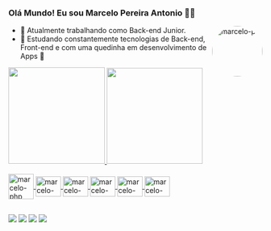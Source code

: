 ### Olá Mundo! Eu sou Marcelo Pereira Antonio 🤖👋

<img align="right" alt="marcelo-pic" height="100" style="border-radius:50px;" src="https://user-images.githubusercontent.com/56845435/204160835-6fd7ad88-731b-4379-9d1d-7c49b5fcb7c2.gif">


- 🔭 Atualmente trabalhando como Back-end Junior.
- 🌱 Estudando constantemente tecnologias de Back-end, Front-end e com uma quedinha em desenvolvimento de Apps 🤳

<div>
  <a href="https://github.com/MarceloPereiraAntonio">
  <img height="191em" src="https://github-readme-stats.vercel.app/api?username=MarceloPereiraAntonio&show_icons=true&theme=radical&include_all_commits=true&count_private=true"/>
  <img height="190em" src="https://github-readme-stats.vercel.app/api/top-langs/?username=MarceloPereiraAntonio&layout=compact&langs_count=7&theme=radical"/>
</div>
<div style="display: inline_block"><br>
  <img align="center" alt="marcelo-php" height="50" width="50" src="https://cdn.jsdelivr.net/gh/devicons/devicon/icons/php/php-original.svg">
  <img align="center" alt="marcelo-php" height="40" width="50" src="https://cdn.jsdelivr.net/gh/devicons/devicon/icons/laravel/laravel-plain-wordmark.svg">
  <img align="center" alt="marcelo-php" height="40" width="50" src="https://cdn.jsdelivr.net/gh/devicons/devicon/icons/mysql/mysql-original-wordmark.svg">
  <img align="center" alt="marcelo-php" height="40" width="50" src="https://cdn.jsdelivr.net/gh/devicons/devicon/icons/html5/html5-original-wordmark.svg">
  <img align="center" alt="marcelo-php" height="40" width="50" src="https://cdn.jsdelivr.net/gh/devicons/devicon/icons/css3/css3-original-wordmark.svg">
  <img align="center" alt="marcelo-php" height="40" width="50" src="https://cdn.jsdelivr.net/gh/devicons/devicon/icons/javascript/javascript-original.svg">
  
  
</div>

  ##
  
<div>
<a href="https://www.linkedin.com/in/marcelo-pereira-003142166/" target="_blank"><img src="https://img.shields.io/badge/-LinkedIn-%230077B5?style=for-the-badge&logo=linkedin&logoColor=white" target="_blank"></a>
<a href = "mailto:marcelo.pereira.antonio0@gmail.com"><img src="https://img.shields.io/badge/-Gmail-%23333?style=for-the-badge&logo=gmail&logoColor=white" target="_blank"></a>
<a href="https://www.youtube.com/channel/UCvjPeBYx8db5QKKE8XlJp2g" target="_blank"><img src="https://img.shields.io/badge/YouTube-FF0000?style=for-the-badge&logo=youtube&logoColor=white" target="_blank"></a>
<a href="https://www.twitch.tv/tarzanngamer" target="_blank"><img src="https://img.shields.io/badge/Twitch-9146FF?style=for-the-badge&logo=twitch&logoColor=white"></a>


</div>
